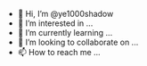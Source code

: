 - 👋 Hi, I’m @ye1000shadow
- 👀 I’m interested in ...
- 🌱 I’m currently learning ...
- 💞️ I’m looking to collaborate on ...
- 📫 How to reach me ...

<!---
ye1000shadow/ye1000shadow is a ✨ special ✨ repository because its `README.md` (this file) appears on your GitHub profile.
You can click the Preview link to take a look at your changes.
--->
